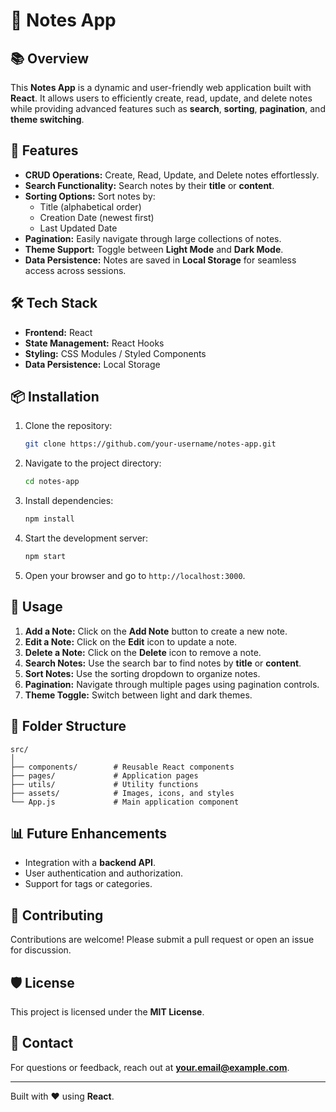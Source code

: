 # 📝 Notes App

## 📚 Overview
This **Notes App** is a dynamic and user-friendly web application built with **React**. It allows users to efficiently create, read, update, and delete notes while providing advanced features such as **search**, **sorting**, **pagination**, and **theme switching**.

## 🚀 Features

- **CRUD Operations:** Create, Read, Update, and Delete notes effortlessly.
- **Search Functionality:** Search notes by their **title** or **content**.
- **Sorting Options:** Sort notes by:
  - Title (alphabetical order)
  - Creation Date (newest first)
  - Last Updated Date
- **Pagination:** Easily navigate through large collections of notes.
- **Theme Support:** Toggle between **Light Mode** and **Dark Mode**.
- **Data Persistence:** Notes are saved in **Local Storage** for seamless access across sessions.

## 🛠️ Tech Stack
- **Frontend:** React
- **State Management:** React Hooks
- **Styling:** CSS Modules / Styled Components
- **Data Persistence:** Local Storage

## 📦 Installation

1. Clone the repository:
   ```bash
   git clone https://github.com/your-username/notes-app.git
   ```

2. Navigate to the project directory:
   ```bash
   cd notes-app
   ```

3. Install dependencies:
   ```bash
   npm install
   ```

4. Start the development server:
   ```bash
   npm start
   ```

5. Open your browser and go to `http://localhost:3000`.

## 📝 Usage

1. **Add a Note:** Click on the **Add Note** button to create a new note.
2. **Edit a Note:** Click on the **Edit** icon to update a note.
3. **Delete a Note:** Click on the **Delete** icon to remove a note.
4. **Search Notes:** Use the search bar to find notes by **title** or **content**.
5. **Sort Notes:** Use the sorting dropdown to organize notes.
6. **Pagination:** Navigate through multiple pages using pagination controls.
7. **Theme Toggle:** Switch between light and dark themes.

## 📂 Folder Structure
```
src/
│
├── components/        # Reusable React components
├── pages/             # Application pages
├── utils/             # Utility functions
├── assets/            # Images, icons, and styles
└── App.js             # Main application component
```

## 📊 Future Enhancements
- Integration with a **backend API**.
- User authentication and authorization.
- Support for tags or categories.

## 🤝 Contributing
Contributions are welcome! Please submit a pull request or open an issue for discussion.

## 🛡️ License
This project is licensed under the **MIT License**.

## 📧 Contact
For questions or feedback, reach out at **your.email@example.com**.

---

Built with ❤️ using **React**.
